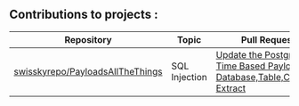 ## Contributions to projects :


| Repository | Topic  | Pull Request  |
|---|---|---|
| [swisskyrepo/PayloadsAllTheThings](https://github.com/swisskyrepo/PayloadsAllTheThings/) | SQL Injection  | [Update the PostgreSQL Time Based Payloads for Database,Table,Columns Extract](https://github.com/swisskyrepo/PayloadsAllTheThings/pull/537) |  

